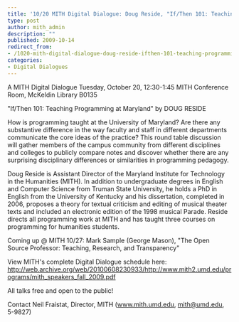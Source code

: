 ```yaml
---
title: '10/20 MITH Digital Dialogue: Doug Reside, "If/Then 101: Teaching Programming at Maryland"'
type: post
author: mith_admin
description: ""
published: 2009-10-14
redirect_from: 
- /1020-mith-digital-dialogue-doug-reside-ifthen-101-teaching-programming-at-maryland/
categories:
- Digital Dialogues
---
```

A MITH Digital Dialogue Tuesday, October 20, 12:30-1:45 MITH Conference Room, McKeldin Library B0135

"If/Then 101: Teaching Programming at Maryland" by DOUG RESIDE

How is programming taught at the University of Maryland? Are there any substantive difference in the way faculty and staff in different departments communicate the core ideas of the practice? This round table discussion will gather members of the campus community from different disciplines and colleges to publicly compare notes and discover whether there are any surprising disciplinary differences or similarities in programming pedagogy.

Doug Reside is Assistant Director of the Maryland Institute for Technology in the Humanities (MITH). In addition to undergraduate degrees in English and Computer Science from Truman State University, he holds a PhD in English from the University of Kentucky and his dissertation, completed in 2006, proposes a theory for textual criticism and editing of musical theater texts and included an electronic edition of the 1998 musical Parade. Reside directs all programming work at MITH and has taught three courses on programming for humanities students.

Coming up @ MITH 10/27: Mark Sample (George Mason), "The Open Source Professor: Teaching, Research, and Transparency"

View MITH's complete Digital Dialogue schedule here: http://web.archive.org/web/20100608230933/http://www.mith2.umd.edu/programs/mith_speakers_fall_2009.pdf

All talks free and open to the public!

Contact Neil Fraistat, Director, MITH (www.mith.umd.edu, mith@umd.edu, 5-9827)
